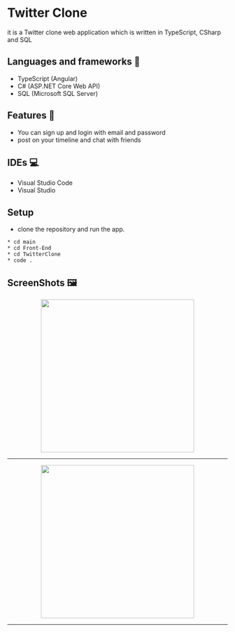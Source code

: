 # Twitter Clone
it is a Twitter clone web application which is written in TypeScript, CSharp and SQL
## Languages and frameworks 📑
* TypeScript (Angular) 
* C# (ASP.NET Core Web API)
* SQL (Microsoft SQL Server)
## Features 🥇
* You can sign up and login with email and password
* post on your timeline and chat with friends
## IDEs 💻
* Visual Studio Code
* Visual Studio
## Setup
* clone the repository and run the app.
```
* cd main
* cd Front-End
* cd TwitterClone
* code .
```
## ScreenShots 🖼️
<div align='center'>
<img height="350px" src="https://user-images.githubusercontent.com/38363762/156330428-9c202710-c558-4557-9ecd-bf3866bad0f5.PNG">
<hr/>
</div>

<div align='center'>
<img height="350px" src="https://user-images.githubusercontent.com/38363762/157329476-c1b192a0-de56-42f2-83a0-9e2e47ff6bdc.PNG">
<hr/>

